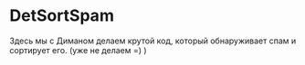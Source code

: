 # DetSortSpam
Здесь мы с Диманом делаем крутой код, который обнаруживает спам и сортирует его.
(уже не делаем =) )
